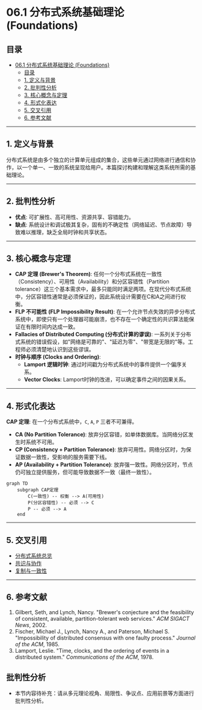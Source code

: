 # 06.1 分布式系统基础理论 (Foundations)

## 目录

- [06.1 分布式系统基础理论 (Foundations)](#061-分布式系统基础理论-foundations)
  - [目录](#目录)
  - [1. 定义与背景](#1-定义与背景)
  - [2. 批判性分析](#2-批判性分析)
  - [3. 核心概念与定理](#3-核心概念与定理)
  - [4. 形式化表达](#4-形式化表达)
  - [5. 交叉引用](#5-交叉引用)
  - [6. 参考文献](#6-参考文献)

---

## 1. 定义与背景

分布式系统是由多个独立的计算单元组成的集合，这些单元通过网络进行通信和协作，以一个单一、一致的系统呈现给用户。本篇探讨构建和理解这类系统所需的基础理论。

---

## 2. 批判性分析

- **优点**: 可扩展性、高可用性、资源共享、容错能力。
- **缺点**: 系统设计和调试极其复杂，固有的不确定性（网络延迟、节点故障）导致难以推理，缺乏全局时钟和共享状态。

---

## 3. 核心概念与定理

- **CAP 定理 (Brewer's Theorem)**: 任何一个分布式系统在一致性（Consistency）、可用性（Availability）和分区容错性（Partition tolerance）这三个基本需求中，最多只能同时满足两项。在现代分布式系统中，分区容错性通常是必须保证的，因此系统设计需要在C和A之间进行权衡。
- **FLP 不可能性 (FLP Impossibility Result)**: 在一个允许节点失效的异步分布式系统中，即使只有一个处理器可能崩溃，也不存在一个确定性的共识算法能保证在有限时间内达成一致。
- **Fallacies of Distributed Computing (分布式计算的谬误)**: 一系列关于分布式系统的错误假设，如"网络是可靠的"、"延迟为零"、"带宽是无限的"等。工程师必须清楚地认识到这些谬误。
- **时钟与顺序 (Clocks and Ordering)**:
  - **Lamport 逻辑时钟**: 通过时间戳为分布式系统中的事件提供一个偏序关系。
  - **Vector Clocks**: Lamport时钟的改进，可以确定事件之间的因果关系。

---

## 4. 形式化表达

**CAP 定理**:
在一个分布式系统中，`C`, `A`, `P` 三者不可兼得。

- **CA (No Partition Tolerance)**: 放弃分区容错，如单体数据库。当网络分区发生时系统不可用。
- **CP (Consistency + Partition Tolerance)**: 放弃可用性。网络分区时，为保证数据一致性，受影响的服务需要下线。
- **AP (Availability + Partition Tolerance)**: 放弃强一致性。网络分区时，节点仍可独立提供服务，但可能导致数据不一致（最终一致性）。

```mermaid
graph TD
    subgraph CAP定理
        C(一致性) -- 权衡 --> A(可用性)
        P(分区容错性) -- 必须 --> C
        P -- 必须 --> A
    end
```

---

## 5. 交叉引用

- [分布式系统总览](README.md)
- [共识与协作](06.3_Consensus_and_Coordination.md)
- [复制与一致性](06.4_Replication_and_Consistency.md)

---

## 6. 参考文献

1. Gilbert, Seth, and Lynch, Nancy. "Brewer's conjecture and the feasibility of consistent, available, partition-tolerant web services." *ACM SIGACT News*, 2002.
2. Fischer, Michael J., Lynch, Nancy A., and Paterson, Michael S. "Impossibility of distributed consensus with one faulty process." *Journal of the ACM*, 1985.
3. Lamport, Leslie. "Time, clocks, and the ordering of events in a distributed system." *Communications of the ACM*, 1978.


## 批判性分析

- 本节内容待补充：请从多元理论视角、局限性、争议点、应用前景等方面进行批判性分析。
